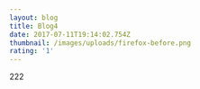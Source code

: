 ```yaml
---
layout: blog
title: Blog4
date: 2017-07-11T19:14:02.754Z
thumbnail: /images/uploads/firefox-before.png
rating: '1'
---
```

222

